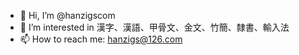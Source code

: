 - 👋 Hi, I’m @hanzigscom
- 👀 I’m interested in 漢字、漢語、甲骨文、金文、竹簡、隸書、輸入法
- 📫 How to reach me: hanzigs@126.com

<!---
hanzigscom/hanzigscom is a ✨ special ✨ repository because its `README.md` (this file) appears on your GitHub profile.
You can click the Preview link to take a look at your changes.
--->
